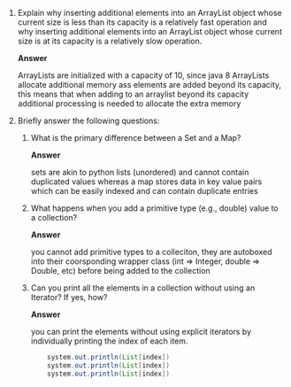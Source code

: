 1. Explain why inserting additional elements into an ArrayList object whose current size is less than its capacity is a relatively fast operation and why inserting additional elements into an ArrayList object whose current size is at its capacity is a relatively slow operation.

    **Answer**

    ArrayLists are initialized with a capacity of 10, since java 8 ArrayLists allocate additional memory ass elements are added beyond its capacity, this means that when adding to an arraylist beyond its capacity additional processing is needed to allocate the extra memory
    

2. Briefly answer the following questions:

    1. What is the primary difference between a Set and a Map?
        
        **Answer**
   
        sets are akin to python lists (unordered) and cannot contain duplicated values whereas a map stores data in key value pairs which can be easily indexed and can contain duplicate entries

    2. What happens when you add a primitive type (e.g., double)
    value to a collection?

        **Answer**

        you cannot add primitive types to a colleciton, they are autoboxed into their coorsponding wrapper class (int => Integer, double => Double, etc) before being added to the collection

    3. Can you print all the elements in a collection without using an
    Iterator? If yes, how?

        **Answer**

        you can print the elements without using explicit iterators by individually printing the index of each item.
        ```java
            system.out.println(List[index])
            system.out.println(List[index])
            system.out.println(List[index])
        ```